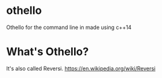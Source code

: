 # othello
Othello for the command line in made using c++14

# What's Othello?
It's also called Reversi. 
https://en.wikipedia.org/wiki/Reversi
